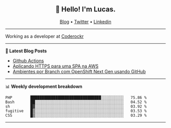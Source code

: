 <h2 align="center">👋 Hello! I'm Lucas.</h2>
<p align="center">
  <a href="https://www.lucassabreu.net.br/">Blog</a> •
  <a href="https://twitter.com/lucassabreu">Twitter</a> •
  <a href="https://www.linkedin.com/in/lucassantosabreu/">Linkedin</a>
</p>

---

Working as a developer at [Coderockr](https://github.com/Coderockr)

---

**📝 Latest Blog Posts**

<!-- BLOG-POST-LIST:START -->
- [Github Actions](https://www.lucassabreu.net.br/post/github-actions/)
- [Aplicando HTTPS para uma SPA na AWS](https://www.lucassabreu.net.br/post/aplicando-https-para-uma-spa-na-aws/)
- [Ambientes por Branch com OpenShift Next Gen usando GitHub](https://www.lucassabreu.net.br/post/ambientes-por-branch-com-openshift-next-gen-usando-github/)
<!-- BLOG-POST-LIST:END -->

---

📊 **Weekly development breakdown**
<!--START_SECTION:waka-->
```text
PHP        ███████████████████████████████░░░░░░░░░░   75.86 % 
Bash       ██░░░░░░░░░░░░░░░░░░░░░░░░░░░░░░░░░░░░░░░   04.52 % 
sh         █▓░░░░░░░░░░░░░░░░░░░░░░░░░░░░░░░░░░░░░░░   03.92 % 
fugitive   █▒░░░░░░░░░░░░░░░░░░░░░░░░░░░░░░░░░░░░░░░   03.53 % 
CSS        █▒░░░░░░░░░░░░░░░░░░░░░░░░░░░░░░░░░░░░░░░   03.29 % 
```
<!--END_SECTION:waka-->

---

